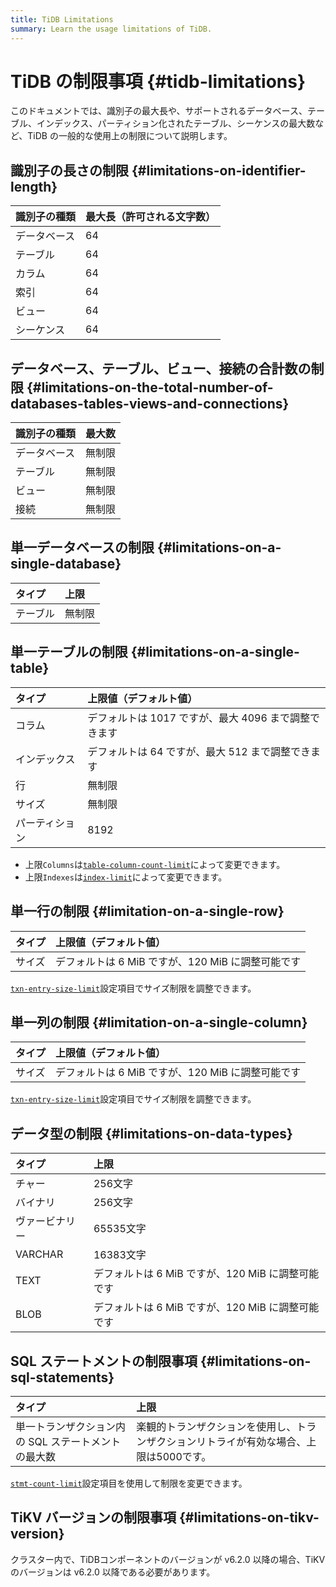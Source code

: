 ```yaml
---
title: TiDB Limitations
summary: Learn the usage limitations of TiDB.
---
```


# TiDB の制限事項 {#tidb-limitations}

このドキュメントでは、識別子の最大長や、サポートされるデータベース、テーブル、インデックス、パーティション化されたテーブル、シーケンスの最大数など、TiDB の一般的な使用上の制限について説明します。

## 識別子の長さの制限 {#limitations-on-identifier-length}

| 識別子の種類 | 最大長（許可される文字数） |
| :----- | :------------ |
| データベース | 64            |
| テーブル   | 64            |
| カラム    | 64            |
| 索引     | 64            |
| ビュー    | 64            |
| シーケンス  | 64            |

## データベース、テーブル、ビュー、接続の合計数の制限 {#limitations-on-the-total-number-of-databases-tables-views-and-connections}

| 識別子の種類 | 最大数 |
| :----- | :-- |
| データベース | 無制限 |
| テーブル   | 無制限 |
| ビュー    | 無制限 |
| 接続     | 無制限 |

## 単一データベースの制限 {#limitations-on-a-single-database}

| タイプ  | 上限  |
| :--- | :-- |
| テーブル | 無制限 |

## 単一テーブルの制限 {#limitations-on-a-single-table}

| タイプ     | 上限値（デフォルト値）                      |
| :------ | :------------------------------- |
| コラム     | デフォルトは 1017 ですが、最大 4096 まで調整できます |
| インデックス  | デフォルトは 64 ですが、最大 512 まで調整できます    |
| 行       | 無制限                              |
| サイズ     | 無制限                              |
| パーティション | 8192                             |

<CustomContent platform="tidb">

-   上限`Columns`は[<a href="/tidb-configuration-file.md#table-column-count-limit-new-in-v50">`table-column-count-limit`</a>](/tidb-configuration-file.md#table-column-count-limit-new-in-v50)によって変更できます。
-   上限`Indexes`は[<a href="/tidb-configuration-file.md#index-limit-new-in-v50">`index-limit`</a>](/tidb-configuration-file.md#index-limit-new-in-v50)によって変更できます。

</CustomContent>

## 単一行の制限 {#limitation-on-a-single-row}

| タイプ | 上限値（デフォルト値）                      |
| :-- | :------------------------------- |
| サイズ | デフォルトは 6 MiB ですが、120 MiB に調整可能です |

<CustomContent platform="tidb">

[<a href="/tidb-configuration-file.md#txn-entry-size-limit-new-in-v50">`txn-entry-size-limit`</a>](/tidb-configuration-file.md#txn-entry-size-limit-new-in-v50)設定項目でサイズ制限を調整できます。

</CustomContent>

## 単一列の制限 {#limitation-on-a-single-column}

| タイプ | 上限値（デフォルト値）                      |
| :-- | :------------------------------- |
| サイズ | デフォルトは 6 MiB ですが、120 MiB に調整可能です |

<CustomContent platform="tidb">

[<a href="/tidb-configuration-file.md#txn-entry-size-limit-new-in-v50">`txn-entry-size-limit`</a>](/tidb-configuration-file.md#txn-entry-size-limit-new-in-v50)設定項目でサイズ制限を調整できます。

</CustomContent>

## データ型の制限 {#limitations-on-data-types}

| タイプ     | 上限                               |
| :------ | :------------------------------- |
| チャー     | 256文字                            |
| バイナリ    | 256文字                            |
| ヴァービナリー | 65535文字                          |
| VARCHAR | 16383文字                          |
| TEXT    | デフォルトは 6 MiB ですが、120 MiB に調整可能です |
| BLOB    | デフォルトは 6 MiB ですが、120 MiB に調整可能です |

## SQL ステートメントの制限事項 {#limitations-on-sql-statements}

| タイプ                          | 上限                                            |
| :--------------------------- | :-------------------------------------------- |
| 単一トランザクション内の SQL ステートメントの最大数 | 楽観的トランザクションを使用し、トランザクションリトライが有効な場合、上限は5000です。 |

<CustomContent platform="tidb">

[<a href="/tidb-configuration-file.md#stmt-count-limit">`stmt-count-limit`</a>](/tidb-configuration-file.md#stmt-count-limit)設定項目を使用して制限を変更できます。

</CustomContent>

## TiKV バージョンの制限事項 {#limitations-on-tikv-version}

クラスター内で、TiDBコンポーネントのバージョンが v6.2.0 以降の場合、TiKV のバージョンは v6.2.0 以降である必要があります。
